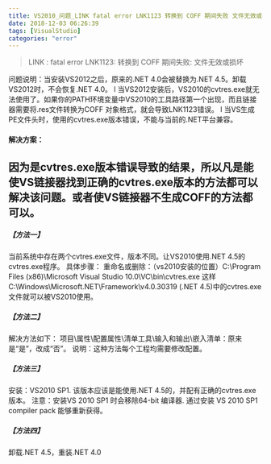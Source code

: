 ```yaml
---
title: VS2010_问题_LINK fatal error LNK1123 转换到 COFF 期间失败 文件无效或损坏
date: 2018-12-03 06:26:39
tags: [VisualStudio]
categories: "error"
---
```


> LINK : fatal error LNK1123: 转换到 COFF 期间失败: 文件无效或损坏
<!-- more -->
问题说明：当安装VS2012之后，原来的.NET 4.0会被替换为.NET 4.5。卸载VS2012时，不会恢复.NET 4.0。
l 当VS2012安装后，VS2010的cvtres.exe就无法使用了。如果你的PATH环境变量中VS2010的工具路径第一个出现，而且链接器需要将.res文件转换为COFF 对象格式，就会导致LNK1123错误。
l 当VS生成PE文件头时，使用的cvtres.exe版本错误，不能与当前的.NET平台兼容。
#### 解决方案：
因为是cvtres.exe版本错误导致的结果，所以凡是能使VS链接器找到正确的cvtres.exe版本的方法都可以解决该问题。或者使VS链接器不生成COFF的方法都可以。
--- 
##### 【方法一】
  当前系统中存在两个cvtres.exe文件，版本不同。让VS2010使用.NET 4.5的cvtres.exe程序。
具体步骤：
重命名或删除：（vs2010安装的位置）C:\Program Files (x86)\Microsoft Visual Studio 10.0\VC\bin\cvtres.exe
这样C:\Windows\Microsoft.NET\Framework\v4.0.30319 (.NET 4.5)中的cvtres.exe文件就可以被VS2010使用。
##### 【方法二】
解决方法如下：
项目\属性\配置属性\清单工具\输入和输出\嵌入清单：原来是“是”，改成“否”。
说明：这种方法每个工程均需要修改配置。
 
##### 【方法三】
安装：VS2010 SP1. 该版本应该是能使用.NET 4.5的，并配有正确的cvtres.exe版本。
注意：安装VS 2010 SP1 时会移除64-bit 编译器. 通过安装 VS 2010 SP1 compiler pack 能够重新获得。
 
##### 【方法四】
卸载.NET 4.5，重装.NET 4.0